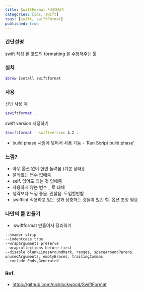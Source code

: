 ```yaml
---
title: SwiftFormat 사용해보기
categories: [ios, swift]
tags: [swift, swiftFormat]
published: true
---
```

### 간단설명
swift 작성 된 코드의 formatting 을 수정해주는 툴

### 설치
```bash
$brew isntall swiftformat
```

### 사용

간단 사용 예

```bash
$swiftformat .
```

swift version 지정하기

```bash
$swiftformat --swiftversion 4.2 .
```

- build phase 시점에 넣어서 사용 가능 - 'Run Script build phase'

### 느낌?

- 아무 옵션 없이 한번 돌려봄 (기본 상태))
- 쓸데없는 변수 없애줌
- self. 없어도 되는 것 없애줌
- 사용하지 않는 변수 _ 로 대체
- 생각보다 느낌 좋음. 괜찮음. 도입할만함
- swiftlint 적용하고 있는 것과 상충하는 것들이 있긴 함. 옵션 조정 필요

### 나만의 룰 만들기

- .swiftformat 만들어서 정리하기

```
--header strip
--indentcase true
--wraparguments preserve
--wrapcollections before-first
--disable blankLinesAroundMark, ranges, spaceAroundParens, unusedArguments, emptyBraces, trailingCommas
--exclude Pods,Generated
```

### Ref.
- https://github.com/nicklockwood/SwiftFormat

